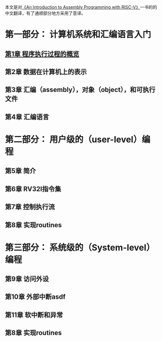 本文是对[《An Introduction to Assembly Programming with RISC-V》](https://riscv-programming.org/book/riscv-book.html)一书的的中文翻译，有了通顺部分地方采用了意译。   


# 第一部分： 计算机系统和汇编语言入门
## [第1章 程序执行过程的概览](./ch1.md)
## 第2章 数据在计算机上的表示
## 第3章 汇编（assembly），对象（object），和可执行文件
## 第4章 汇编语言



# 第二部分： 用户级的（user-level）编程
## 第5章 简介
## 第6章 RV32I指令集
## 第7章 控制执行流
## 第8章 实现routines



# 第三部分： 系统级的（System-level）编程 

## 第9章 访问外设

## 第10章 外部中断asdf

## 第11章 软中断和异常

## 第8章 实现routines

